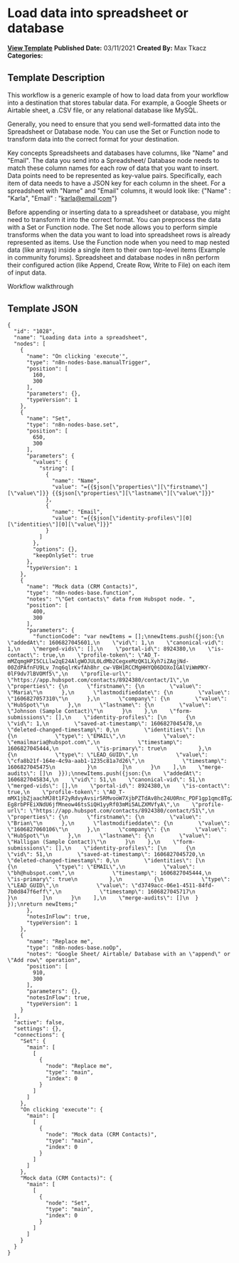 # Load data into spreadsheet or database

**[View Template](https://n8n.io/workflows/980-/)**  **Published Date:** 03/11/2021  **Created By:** Max Tkacz  **Categories:**   

## Template Description

This workflow is a generic example of how to load data from your workflow into a destination that stores tabular data. For example, a Google Sheets or Airtable sheet, a .CSV file, or any relational database like MySQL. 

Generally, you need to ensure that you send well-formatted data into the Spreadsheet or Database node. You can use the Set or Function node to transform data into the correct format for your destination.

Key concepts
Spreadsheets and databases have columns, like "Name" and "Email". The data you send into a Spreadsheet/ Database node needs to match these column names for each row of data that you want to insert. Data points need to be represented as key-value pairs. Specifically, each item of data needs to have a JSON key for each column in the sheet. For a spreadsheet with "Name" and "Email" columns, it would look like: {"Name" : "Karla", "Email" : "karla@email.com"}

Before appending or inserting data to a spreadsheet or database, you might need to transform it into the correct format. You can preprocess the data with a Set or Function node. The Set node allows you to perform simple transforms when the data you want to load into spreadsheet rows is already represented as items. Use the Function node when you need to map nested data (like arrays) inside a single item to their own top-level items (Example in community forums).
Spreadsheet and database nodes in n8n perform their configured action (like Append, Create Row, Write to File) on each item of input data. 

Workflow walkthrough




## Template JSON

```
{
  "id": "1028",
  "name": "Loading data into a spreadsheet",
  "nodes": [
    {
      "name": "On clicking 'execute'",
      "type": "n8n-nodes-base.manualTrigger",
      "position": [
        160,
        300
      ],
      "parameters": {},
      "typeVersion": 1
    },
    {
      "name": "Set",
      "type": "n8n-nodes-base.set",
      "position": [
        650,
        300
      ],
      "parameters": {
        "values": {
          "string": [
            {
              "name": "Name",
              "value": "={{$json[\"properties\"][\"firstname\"][\"value\"]}} {{$json[\"properties\"][\"lastname\"][\"value\"]}}"
            },
            {
              "name": "Email",
              "value": "={{$json[\"identity-profiles\"][0][\"identities\"][0][\"value\"]}}"
            }
          ]
        },
        "options": {},
        "keepOnlySet": true
      },
      "typeVersion": 1
    },
    {
      "name": "Mock data (CRM Contacts)",
      "type": "n8n-nodes-base.function",
      "notes": "\"Get contacts\" data from Hubspot node. ",
      "position": [
        400,
        300
      ],
      "parameters": {
        "functionCode": "var newItems = [];\nnewItems.push({json:{\n    \"addedAt\": 1606827045601,\n    \"vid\": 1,\n    \"canonical-vid\": 1,\n    \"merged-vids\": [],\n    \"portal-id\": 8924380,\n    \"is-contact\": true,\n    \"profile-token\": \"AO_T-mMZqmgHPI5CLLlw2qE24AlgWOJUL0LdMb2CegxeMzQK1LXyh7iZAgjNd-00ZdPAfnFU9Lv_7nq6qlrKvfAh8hr_cw-VBH1RCCMgHHYQ06DOXoIGAlViWmMKY-0lF9dv7lBVOMf5\",\n    \"profile-url\": \"https://app.hubspot.com/contacts/8924380/contact/1\",\n    \"properties\": {\n      \"firstname\": {\n        \"value\": \"Maria\"\n      },\n      \"lastmodifieddate\": {\n        \"value\": \"1606827057310\"\n      },\n      \"company\": {\n        \"value\": \"HubSpot\"\n      },\n      \"lastname\": {\n        \"value\": \"Johnson (Sample Contact)\"\n      }\n    },\n    \"form-submissions\": [],\n    \"identity-profiles\": [\n      {\n        \"vid\": 1,\n        \"saved-at-timestamp\": 1606827045478,\n        \"deleted-changed-timestamp\": 0,\n        \"identities\": [\n          {\n            \"type\": \"EMAIL\",\n            \"value\": \"emailmaria@hubspot.com\",\n            \"timestamp\": 1606827045444,\n            \"is-primary\": true\n          },\n          {\n            \"type\": \"LEAD_GUID\",\n            \"value\": \"cfa8b21f-164e-4c9a-aab1-1235c81a7d26\",\n            \"timestamp\": 1606827045475\n          }\n        ]\n      }\n    ],\n    \"merge-audits\": []\n  }});\nnewItems.push({json:{\n    \"addedAt\": 1606827045834,\n    \"vid\": 51,\n    \"canonical-vid\": 51,\n    \"merged-vids\": [],\n    \"portal-id\": 8924380,\n    \"is-contact\": true,\n    \"profile-token\": \"AO_T-mMX1jbZjaachMJ8t1F2yRdvyAvsir5RMvooW7XjbPZTdAv8hc24U0Rnc_PDF1gp1qmc8Tg2hDytOaRXRiWVyg-Eg8rbPFEiXNdU6jfMneow46tsSiQH1yyRf03mMi5ALZXMVfyA\",\n    \"profile-url\": \"https://app.hubspot.com/contacts/8924380/contact/51\",\n    \"properties\": {\n      \"firstname\": {\n        \"value\": \"Brian\"\n      },\n      \"lastmodifieddate\": {\n        \"value\": \"1606827060106\"\n      },\n      \"company\": {\n        \"value\": \"HubSpot\"\n      },\n      \"lastname\": {\n        \"value\": \"Halligan (Sample Contact)\"\n      }\n    },\n    \"form-submissions\": [],\n    \"identity-profiles\": [\n      {\n        \"vid\": 51,\n        \"saved-at-timestamp\": 1606827045720,\n        \"deleted-changed-timestamp\": 0,\n        \"identities\": [\n          {\n            \"type\": \"EMAIL\",\n            \"value\": \"bh@hubspot.com\",\n            \"timestamp\": 1606827045444,\n            \"is-primary\": true\n          },\n          {\n            \"type\": \"LEAD_GUID\",\n            \"value\": \"d3749acc-06e1-4511-84fd-7b0d847f6eff\",\n            \"timestamp\": 1606827045717\n          }\n        ]\n      }\n    ],\n    \"merge-audits\": []\n  } });\nreturn newItems;"
      },
      "notesInFlow": true,
      "typeVersion": 1
    },
    {
      "name": "Replace me",
      "type": "n8n-nodes-base.noOp",
      "notes": "Google Sheet/ Airtable/ Database with an \"append\" or \"Add row\" operation",
      "position": [
        910,
        300
      ],
      "parameters": {},
      "notesInFlow": true,
      "typeVersion": 1
    }
  ],
  "active": false,
  "settings": {},
  "connections": {
    "Set": {
      "main": [
        [
          {
            "node": "Replace me",
            "type": "main",
            "index": 0
          }
        ]
      ]
    },
    "On clicking 'execute'": {
      "main": [
        [
          {
            "node": "Mock data (CRM Contacts)",
            "type": "main",
            "index": 0
          }
        ]
      ]
    },
    "Mock data (CRM Contacts)": {
      "main": [
        [
          {
            "node": "Set",
            "type": "main",
            "index": 0
          }
        ]
      ]
    }
  }
}
```
